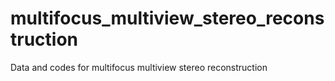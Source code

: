 # multifocus_multiview_stereo_reconstruction
Data and codes for multifocus multiview stereo reconstruction
